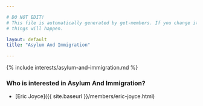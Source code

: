 ```yaml
---

# DO NOT EDIT!
# This file is automatically generated by get-members. If you change it, bad
# things will happen.

layout: default
title: "Asylum And Immigration"

---
```


{% include interests/asylum-and-immigration.md %}

### Who is interested in Asylum And Immigration?


* [Eric Joyce]({{ site.baseurl }}/members/eric-joyce.html)
